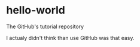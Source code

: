 # hello-world
The GitHub's tutorial repository

I actualy didn't think than use GitHub was that easy.
